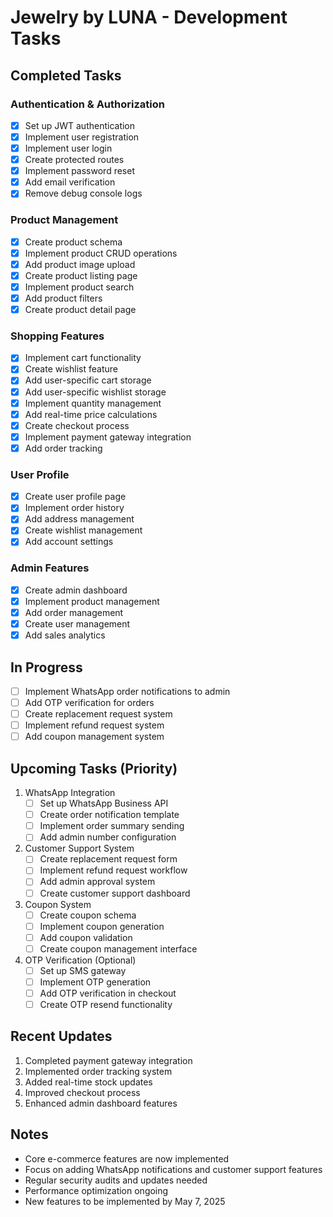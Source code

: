 # Jewelry by LUNA - Development Tasks

## Completed Tasks

### Authentication & Authorization
- [x] Set up JWT authentication
- [x] Implement user registration
- [x] Implement user login
- [x] Create protected routes
- [x] Implement password reset
- [x] Add email verification
- [x] Remove debug console logs

### Product Management
- [x] Create product schema
- [x] Implement product CRUD operations
- [x] Add product image upload
- [x] Create product listing page
- [x] Implement product search
- [x] Add product filters
- [x] Create product detail page

### Shopping Features
- [x] Implement cart functionality
- [x] Create wishlist feature
- [x] Add user-specific cart storage
- [x] Add user-specific wishlist storage
- [x] Implement quantity management
- [x] Add real-time price calculations
- [x] Create checkout process
- [x] Implement payment gateway integration
- [x] Add order tracking

### User Profile
- [x] Create user profile page
- [x] Implement order history
- [x] Add address management
- [x] Create wishlist management
- [x] Add account settings

### Admin Features
- [x] Create admin dashboard
- [x] Implement product management
- [x] Add order management
- [x] Create user management
- [x] Add sales analytics

## In Progress
- [ ] Implement WhatsApp order notifications to admin
- [ ] Add OTP verification for orders
- [ ] Create replacement request system
- [ ] Implement refund request system
- [ ] Add coupon management system

## Upcoming Tasks (Priority)
1. WhatsApp Integration
   - [ ] Set up WhatsApp Business API
   - [ ] Create order notification template
   - [ ] Implement order summary sending
   - [ ] Add admin number configuration

2. Customer Support System
   - [ ] Create replacement request form
   - [ ] Implement refund request workflow
   - [ ] Add admin approval system
   - [ ] Create customer support dashboard

3. Coupon System
   - [ ] Create coupon schema
   - [ ] Implement coupon generation
   - [ ] Add coupon validation
   - [ ] Create coupon management interface

4. OTP Verification (Optional)
   - [ ] Set up SMS gateway
   - [ ] Implement OTP generation
   - [ ] Add OTP verification in checkout
   - [ ] Create OTP resend functionality

## Recent Updates
1. Completed payment gateway integration
2. Implemented order tracking system
3. Added real-time stock updates
4. Improved checkout process
5. Enhanced admin dashboard features

## Notes
- Core e-commerce features are now implemented
- Focus on adding WhatsApp notifications and customer support features
- Regular security audits and updates needed
- Performance optimization ongoing
- New features to be implemented by May 7, 2025